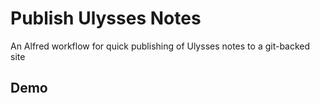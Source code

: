 # Publish Ulysses Notes
An Alfred workflow for quick publishing of Ulysses notes to a git-backed site

## Demo
